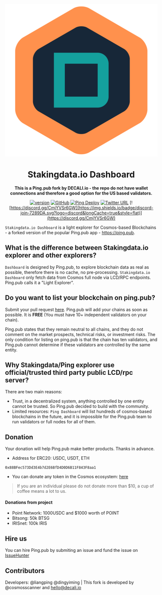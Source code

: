 <div align="center">

![Stakingdata.io](./public/logo.svg)

<h1>Stakingdata.io Dashboard</h1>

**This is a Ping.pub fork by DECALI.io - the repo do not have wallet connections and therefore a good option for the US based validators.**

[![version](https://img.shields.io/github/tag/ping-pub/explorer.svg)](https://github.com/ping-pub/explorer/releases/latest)
[![GitHub](https://img.shields.io/github/license/ping-pub/explorer.svg)](https://github.com/ping-pub/explorer/blob/master/LICENSE)
[![Ping Deploy](https://github.com/ping-pub/explorer/actions/workflows/mainnet-deploy.yaml/badge.svg)](https://github.com/ping-pub/explorer/actions/workflows/mainnet-deploy.yaml)
[![Twitter URL](https://img.shields.io/twitter/url/https/twitter.com/bukotsunikki.svg?style=social&label=Follow%20%40ping_pub)](https://twitter.com/ping_pub)
[![https://discord.gg/CmjYVSr6GW](https://img.shields.io/badge/discord-join-7289DA.svg?logo=discord&longCache=true&style=flat)](https://discord.gg/CmjYVSr6GW)


</div>

`Stakingdata.io Dashboard` is a light explorer for Cosmos-based Blockchains - a forked version of the popular Ping.pub app - https://ping.pub.

## What is the difference between Stakingdata.io explorer and other explorers? 

`Dashboard` is designed by Ping.pub, to explore blockchain data as real as possible, therefore there is no cache, no pre-processing. `Stakingdata.io Dashboard` only fetch data from Cosmos full node via LCD/RPC endpoints. Ping.pub calls it a "Light Explorer".

## Do you want to list your blockchain on ping.pub?

Submit your pull request [here](./src/chains). Ping.pub will add your chains as soon as possible. It is **FREE** (You must have 10+ independent validators on your chain).

Ping.pub states that they remain neutral to all chains, and they do not comment on the market prospects, technical risks, or investment risks. The only condition for listing on ping.pub is that the chain has ten validators, and Ping.pub cannot determine if these validators are controlled by the same entity.

## Why Stakingdata/Ping explorer use official/trusted third party public LCD/rpc server? 

There are two main reasons:

   - Trust, in a decentralized system, anything controlled by one entity cannot be trusted. So Ping.pub decided to build with the community.
   - Limited resources: `Ping Dashboard` will list hundreds of cosmos-based blockchains in the future, and it is impossible for the Ping.pub team to run validators or full nodes for all of them.


## Donation

Your donation will help Ping.pub make better products. Thanks in advance.

 - Address for ERC20: USDC, USDT, ETH
```
0x88BFec573Dd3E4b7d2E6BfD4D0D6B11F843F8aa1
```

 - You can donate any token in the Cosmos ecosystem: [here](https://ping.pub/coffee)

> If you are an individual please do not donate more than $10, a cup of coffee means a lot to us.

#### Donations from project

- Point Network: 1000USDC and $1000 worth of POINT
- Bitsong: 50k BTSG
- IRISnet: 100k IRIS

## Hire us

You can hire Ping.pub by submiting an issue and fund the issue on [IssueHunter](https://issuehunt.io/r/ping-pub/explorer)


## Contributors

Developers: @liangping @dingyiming | This fork is developed by @cosmosscanner and hello@decali.io

